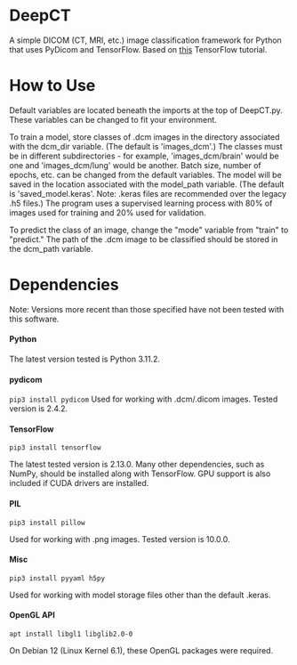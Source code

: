 # DeepCT
A simple DICOM (CT, MRI, etc.) image classification framework for Python that uses PyDicom and TensorFlow. Based on [this](https://www.tensorflow.org/tutorials/images/classification) TensorFlow tutorial.

# How to Use
Default variables are located beneath the imports at the top of DeepCT.py. These variables can be changed to fit your environment.

To train a model, store classes of .dcm images in the directory associated with the dcm_dir variable. (The default is 'images_dcm'.) The classes must be in different subdirectories - for example, 'images_dcm/brain' would be one and 'images_dcm/lung' would be another. Batch size, number of epochs, etc. can be changed from the default variables. The model will be saved in the location associated with the model_path variable. (The default is 'saved_model.keras'. Note: .keras files are recommended over the legacy .h5 files.) The program uses a supervised learning process with 80% of images used for training and 20% used for validation.

To predict the class of an image, change the "mode" variable from "train" to "predict." The path of the .dcm image to be classified should be stored in the dcm_path variable.

# Dependencies
Note: Versions more recent than those specified have not been tested with this software.

#### Python
The latest version tested is Python 3.11.2.

#### pydicom
```pip3 install pydicom```
Used for working with .dcm/.dicom images. Tested version is 2.4.2.

#### TensorFlow
```pip3 install tensorflow```

The latest tested version is 2.13.0. Many other dependencies, such as NumPy, should be installed along with TensorFlow. GPU support is also included if CUDA drivers are installed.

#### PIL
```pip3 install pillow```

Used for working with .png images. Tested version is 10.0.0.

#### Misc
```pip3 install pyyaml h5py```

Used for working with model storage files other than the default .keras.

#### OpenGL API
```apt install libgl1 libglib2.0-0```

On Debian 12 (Linux Kernel 6.1), these OpenGL packages were required.
